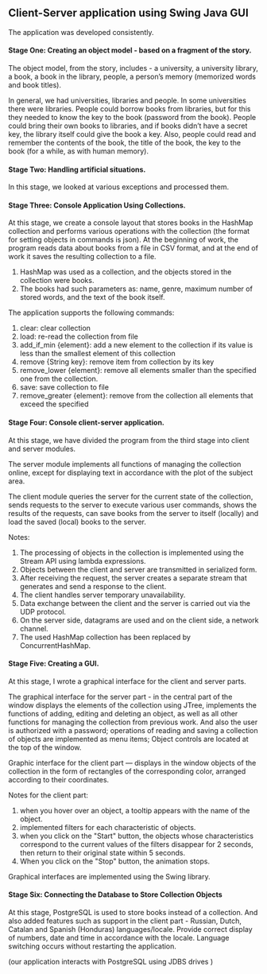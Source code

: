 <h2> Client-Server application using Swing Java GUI </h2>

The application was developed consistently.

<h4> Stage One: Creating an object model - based on a fragment of the story. </h4>

The object model, from the story, includes - a university, a university library, a book, a book in the library, people, a person’s memory (memorized words and book titles).

In general, we had universities, libraries and people. In some universities there were libraries. People could borrow books from libraries, but for this they needed to know the key to the book (password from the book). People could bring their own books to libraries, and if books didn’t have a secret key, the library itself could give the book a key. Also, people could read and remember the contents of the book, the title of the book, the key to the book (for a while, as with human memory).

<h4> Stage Two: Handling artificial situations. </h4>

In this stage, we looked at various exceptions and processed them.

<h4> Stage Three: Console Application Using Collections. </h4>

At this stage, we create a console layout that stores books in the HashMap collection and performs various operations with the collection (the format for setting objects in commands is json). At the beginning of work, the program reads data about books from a file in CSV format, and at the end of work it saves the resulting collection to a file.

1) HashMap was used as a collection, and the objects stored in the collection were books.
2) The books had such parameters as: name, genre, maximum number of stored words, and the text of the book itself.

The application supports the following commands:

  1) clear: clear collection
  2) load: re-read the collection from file
  3) add_if_min {element}: add a new element to the collection if its value is less than the smallest element of this collection
  4) remove {String key}: remove item from collection by its key
  5) remove_lower {element}: remove all elements smaller than the specified one from the collection.
  6) save: save collection to file
  7) remove_greater {element}: remove from the collection all elements that exceed the specified
  
  <h4> Stage Four: Console client-server application. </h4>
  
  At this stage, we have divided the program from the third stage into client and server modules.
  
  The server module implements all functions of managing the collection online, except for displaying text in accordance with the plot of the subject area.
  
  The client module queries the server for the current state of the collection, sends requests to the server to execute various user commands, shows the results of the requests, can save books from the server to itself (locally) and load the saved (local) books to the server.
  
  Notes:

   1) The processing of objects in the collection is implemented using the Stream API using lambda expressions.
   2) Objects between the client and server are transmitted in serialized form.
   3) After receiving the request, the server creates a separate stream that generates and send a response to the client.
   4) The client handles server temporary unavailability.
   5) Data exchange between the client and the server is carried out via the UDP protocol.
   6) On the server side, datagrams are used and on the client side, a network channel.
   7) The used HashMap collection has been replaced by ConcurrentHashMap.

<h4> Stage Five: Creating a GUI. </h4>

At this stage, I wrote a graphical interface for the client and server parts.

The graphical interface for the server part - in the central part of the window displays the elements of the collection using JTree, implements the functions of adding, editing and deleting an object, as well as all other functions for managing the collection from previous work. And also the user is authorized with a password; operations of reading and saving a collection of objects are implemented as menu items; Object controls are located at the top of the window.

Graphic interface for the client part — displays in the window objects of the collection in the form of rectangles of the corresponding color, arranged according to their coordinates.

Notes for the client part:

   1) when you hover over an object, a tooltip appears with the name of the object.
   2) implemented filters for each characteristic of objects.
   3) when you click on the "Start" button, the objects whose characteristics correspond to the current values ​​of the filters disappear for 2 seconds, then return to their original state within 5 seconds.
   4) When you click on the "Stop" button, the animation stops.

Graphical interfaces are implemented using the Swing library.

<h4> Stage Six: Connecting the Database to Store Collection Objects </h4>

At this stage, PostgreSQL is used to store books instead of a collection. And also added features such as support in the client part - Russian, Dutch, Catalan and Spanish (Honduras) languages/locale. Provide correct display of numbers, date and time in accordance with the locale. Language switching occurs without restarting the application.

(our application interacts with PostgreSQL using JDBS drives )



